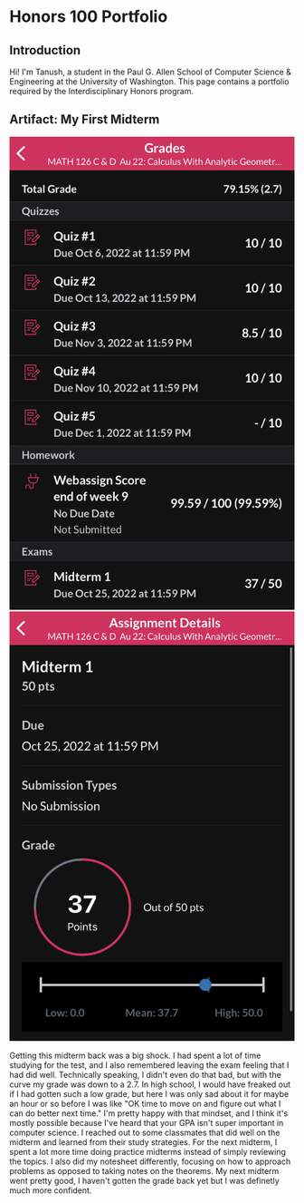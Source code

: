 # Honors 100 Portfolio

## Introduction

Hi! I'm Tanush, a student in the Paul G. Allen School of Computer Science & Engineering at the University of Washington. This page contains a portfolio required by the Interdisciplinary Honors program.

## Artifact: My First Midterm

![My grade in Math 126 after the first midterm.](/img/math126grade.png)
![My first midterm grade.](/img/midterm1grade.png)

Getting this midterm back was a big shock. I had spent a lot of time studying for the test, and I also remembered leaving the exam feeling that I had did well. Technically speaking, I didn't even do that bad, but with the curve my grade was down to a 2.7. In high school, I would have freaked out if I had gotten such a low grade, but here I was only sad about it for maybe an hour or so before I was like "OK time to move on and figure out what I can do better next time." I'm pretty happy with that mindset, and I think it's mostly possible because I've heard that your GPA isn't super important in computer science. I reached out to some classmates that did well on the midterm and learned from their study strategies. For the next midterm, I spent a lot more time doing practice midterms instead of simply reviewing the topics. I also did my notesheet differently, focusing on how to approach problems as opposed to taking notes on the theorems. My next midterm went pretty good, I haven't gotten the grade back yet but I was definetly much more confident.